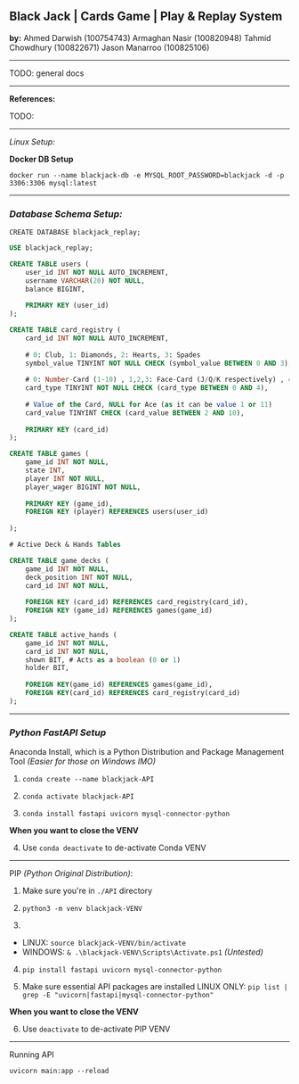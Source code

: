 
## Black Jack | Cards Game | Play & Replay System

**by:** 
Ahmed Darwish (100754743)
Armaghan Nasir (100820948)
Tahmid Chowdhury (100822671)
Jason Manarroo (100825106)

---

TODO: general docs

---

**References:**

TODO:

---

*Linux Setup:*

**Docker DB Setup**

`docker run --name blackjack-db -e MYSQL_ROOT_PASSWORD=blackjack -d -p 3306:3306 mysql:latest`

---

### *Database Schema Setup:*

`CREATE DATABASE blackjack_replay;`

```sql
USE blackjack_replay;

CREATE TABLE users (
	user_id INT NOT NULL AUTO_INCREMENT,
	username VARCHAR(20) NOT NULL, 
	balance BIGINT,
	
	PRIMARY KEY (user_id)
);

CREATE TABLE card_registry (
	card_id INT NOT NULL AUTO_INCREMENT,
	
	# 0: Club, 1: Diamonds, 2: Hearts, 3: Spades
	symbol_value TINYINT NOT NULL CHECK (symbol_value BETWEEN 0 AND 3),
	
	# 0: Number-Card (1-10) , 1,2,3: Face-Card (J/Q/K respectively) , 4: Ace 
	card_type TINYINT NOT NULL CHECK (card_type BETWEEN 0 AND 4),
	
	# Value of the Card, NULL for Ace (as it can be value 1 or 11)
    card_value TINYINT CHECK (card_value BETWEEN 2 AND 10),
	
	PRIMARY KEY (card_id)
);

CREATE TABLE games (
	game_id INT NOT NULL,
	state INT,
	player INT NOT NULL,
	player_wager BIGINT NOT NULL,
	
	PRIMARY KEY (game_id),
	FOREIGN KEY (player) REFERENCES users(user_id)
	
);

# Active Deck & Hands Tables

CREATE TABLE game_decks (
	game_id INT NOT NULL,
	deck_position INT NOT NULL,
	card_id INT NOT NULL,
	
	FOREIGN KEY (card_id) REFERENCES card_registry(card_id),
	FOREIGN KEY (game_id) REFERENCES games(game_id)
);

CREATE TABLE active_hands (
	game_id INT NOT NULL,
	card_id INT NOT NULL, 
	shown BIT, # Acts as a boolean (0 or 1)
	holder BIT, 
	
	FOREIGN KEY(game_id) REFERENCES games(game_id),
	FOREIGN KEY(card_id) REFERENCES card_registry(card_id)
);

```

---

### *Python FastAPI Setup*

Anaconda Install, which is a Python Distribution and Package Management Tool *(Easier for those on Windows IMO)*

1. `conda create --name blackjack-API`

2. `conda activate blackjack-API`

3. `conda install fastapi uvicorn mysql-connector-python`

**When you want to close the VENV**

4. Use `conda deactivate` to de-activate Conda VENV

---

PIP *(Python Original Distribution)*:

1. Make sure you're in `./API` directory

2. `python3 -m venv blackjack-VENV`

3. 
- LINUX: `source blackjack-VENV/bin/activate`
- WINDOWS: `& .\blackjack-VENV\Scripts\Activate.ps1` *(Untested)*

4. `pip install fastapi uvicorn mysql-connector-python`

5. Make sure essential API packages are installed 
LINUX ONLY: `pip list | grep -E "uvicorn|fastapi|mysql-connector-python"`

**When you want to close the VENV**

6. Use `deactivate` to de-activate PIP VENV

---

Running API

`uvicorn main:app --reload`